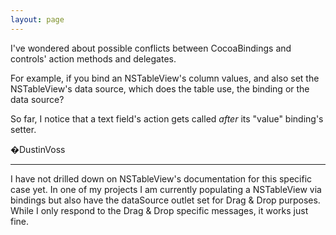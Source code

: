 ```yaml
---
layout: page
---
```


I've wondered about possible conflicts between CocoaBindings and controls' action methods and delegates.

For example, if you bind an NSTableView's column values, and also set the NSTableView's data source, which does the table use, the binding or the data source?

So far, I notice that a text field's action gets called *after* its "value" binding's setter.

�DustinVoss

----

I have not drilled down on NSTableView's documentation for this specific case yet. In one of my projects I am currently populating a NSTableView via bindings but also have the     dataSource outlet set for Drag & Drop purposes. While I only respond to the Drag & Drop specific messages, it works just fine.
